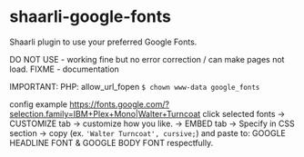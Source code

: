 # shaarli-google-fonts
Shaarli plugin to use your preferred Google Fonts.

DO NOT USE - working fine but no error correction / can make pages not load.
FIXME - documentation

IMPORTANT:
PHP: allow_url_fopen
`$ chown www-data google_fonts`

config
example https://fonts.google.com/?selection.family=IBM+Plex+Mono|Walter+Turncoat
click selected fonts -> CUSTOMIZE tab -> customize how you like. -> EMBED tab -> Specify in CSS section -> copy  (ex. `'Walter Turncoat', cursive;`) and paste to: GOOGLE HEADLINE FONT & GOOGLE BODY FONT respectfully.
